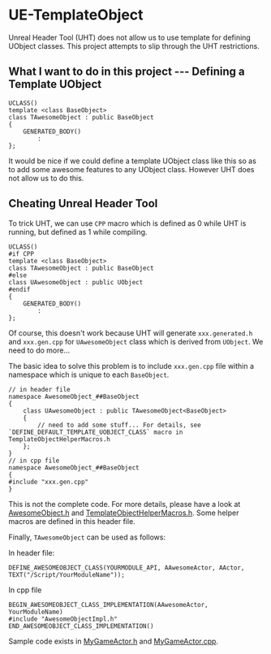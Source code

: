 # UE-TemplateObject
Unreal Header Tool (UHT) does not allow us to use template for defining UObject classes. This project attempts to slip through the UHT restrictions.

## What I want to do in this project --- Defining a Template UObject
```
UCLASS()
template <class BaseObject>
class TAwesomeObject : public BaseObject
{
    GENERATED_BODY()
        :
};
```
It would be nice if we could define a template UObject class like this so as to add some awesome features to any UObject class. However UHT does not allow us to do this.

## Cheating Unreal Header Tool
To trick UHT, we can use `CPP` macro which is defined as 0 while UHT is running, but defined as 1 while compiling.
```
UCLASS()
#if CPP
template <class BaseObject>
class TAwesomeObject : public BaseObject
#else
class UAwesomeObject : public UObject
#endif
{
    GENERATED_BODY()
        :
};
```
Of course, this doesn't work because UHT will generate `xxx.generated.h` and `xxx.gen.cpp` for `UAwesomeObject` class which is derived from `UObject`. We need to do more...

The basic idea to solve this problem is to include `xxx.gen.cpp` file within a namespace which is unique to each `BaseObject`.
```
// in header file
namespace AwesomeObject_##BaseObject
{
    class UAwesomeObject : public TAwesomeObject<BaseObject>
    {
        // need to add some stuff... For details, see `DEFINE_DEFAULT_TEMPLATE_UOBJECT_CLASS` macro in TemplateObjectHelperMacros.h
    };
}
// in cpp file
namespace AwesomeObject_##BaseObject
{
#include "xxx.gen.cpp"
}
```
This is not the complete code. For more details, please have a look at [AwesomeObject.h](Plugins/AwesomePlugin/Source/AwesomePlugin/Public/AwesomeObject.h) and [TemplateObjectHelperMacros.h](Plugins/AwesomePlugin/Source/AwesomePlugin/Public/TemplateObjectHelperMacros.h).
Some helper macros are defined in this header file. 

Finally, `TAwesomeObject` can be used as follows:

In header file:
```
DEFINE_AWESOMEOBJECT_CLASS(YOURMODULE_API, AAwesomeActor, AActor, TEXT("/Script/YourModuleName"));
```

In cpp file
```
BEGIN_AWESOMEOBJECT_CLASS_IMPLEMENTATION(AAwesomeActor, YourModuleName)
#include "AwesomeObjectImpl.h"
END_AWESOMEOBJECT_CLASS_IMPLEMENTATION()
```
Sample code exists in [MyGameActor.h](Source/TemplateUObject/MyGameActor.h) and [MyGameActor.cpp](Source/TemplateUObject/MyGameActor.cpp).

